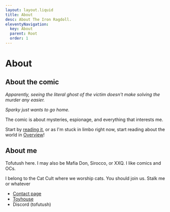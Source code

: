 ```yaml
---
layout: layout.liquid
title: About
desc: About The Iron Ragdoll.
eleventyNavigation:
  key: About
  parent: Root
  order: 1
---
```


<link rel="stylesheet" href="https://webcomicring.org/js/comicring.css">

# About

## About the comic

*Apparently, seeing the literal ghost of the victim doesn't make solving the murder any easier.*

*Sparky just wants to go home.*

The comic is about mysteries, espionage, and everything that interests me.

Start by [reading it](/), or as I'm stuck in limbo right now, start reading about the world in [Overview](/world/overview/)!

## About me

Tofutush here. I may also be Mafia Don, Sirocco, or XXQ. I like comics and OCs.

I belong to the Cat Cult where we worship cats. You should join us.
Stalk me or whatever

- [Contact page](/contact/)
- [Toyhouse](https://toyhou.se/Tofutush)
- Discord (tofutush)
